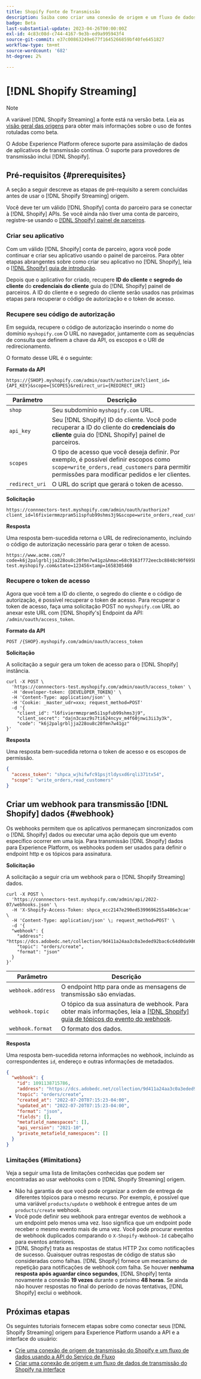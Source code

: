 ```yaml
---
title: Shopify Fonte de Transmissão
description: Saiba como criar uma conexão de origem e um fluxo de dados para assimilar dados de transmissão da sua instância do Shopify para o Adobe Experience Platform
badge: Beta
last-substantial-update: 2023-04-26T00:00:00Z
exl-id: 4c83c08d-c744-4167-9e3b-ed9a995943f4
source-git-commit: e37c00863249e677f1645266859bf40fe6451827
workflow-type: tm+mt
source-wordcount: '682'
ht-degree: 2%

---
```


# [!DNL Shopify Streaming]

>[!NOTE]
>
>A variável [!DNL Shopify Streaming] a fonte está na versão beta. Leia as [visão geral das origens](../../home.md#terms-and-conditions) para obter mais informações sobre o uso de fontes rotuladas como beta.

O Adobe Experience Platform oferece suporte para assimilação de dados de aplicativos de transmissão contínua. O suporte para provedores de transmissão inclui [!DNL Shopify].

## Pré-requisitos {#prerequisites}

A seção a seguir descreve as etapas de pré-requisito a serem concluídas antes de usar o [!DNL Shopify Streaming] origem.

Você deve ter um válido [!DNL Shopify] conta do parceiro para se conectar à [!DNL Shopify] APIs. Se você ainda não tiver uma conta de parceiro, registre-se usando o [[!DNL Shopify] painel de parceiros](https://www.shopify.com/partners).

### Criar seu aplicativo

Com um válido [!DNL Shopify] conta de parceiro, agora você pode continuar e criar seu aplicativo usando o painel de parceiros. Para obter etapas abrangentes sobre como criar seu aplicativo no [!DNL Shopify], leia o [[!DNL Shopify] guia de introdução](https://www.shopify.com/partners/blog/17056443-how-to-generate-a-shopify-api-token).

Depois que o aplicativo for criado, recupere **ID do cliente** e **segredo do cliente** do **credenciais do cliente** guia do [!DNL Shopify] painel de parceiros. A ID do cliente e o segredo do cliente serão usados nas próximas etapas para recuperar o código de autorização e o token de acesso.

### Recupere seu código de autorização

Em seguida, recupere o código de autorização inserindo o nome do domínio `myshopify.com` O URL no navegador, juntamente com as sequências de consulta que definem a chave da API, os escopos e o URI de redirecionamento.

O formato desse URL é o seguinte:

**Formato da API**

```http
https://{SHOP}.myshopify.com/admin/oauth/authorize?client_id={API_KEY}&scope={SCOPES}&redirect_uri={REDIRECT_URI}
```

| Parâmetro | Descrição |
| --- | --- |
| `shop` | Seu subdomínio `myshopify.com` URL. |
| `api_key` | Seu [!DNL Shopify] ID do cliente. Você pode recuperar a ID do cliente do **credenciais do cliente** guia do [!DNL Shopify] painel de parceiros. |
| `scopes` | O tipo de acesso que você deseja definir. Por exemplo, é possível definir escopos como `scope=write_orders,read_customers` para permitir permissões para modificar pedidos e ler clientes. |
| `redirect_uri` | O URL do script que gerará o token de acesso. |

**Solicitação**

```http
https://connnectors-test.myshopify.com/admin/oauth/authorize?client_id=l6fiviermmzpram5i1spfub99shms3j9&scope=write_orders,read_customers&redirect_uri=https://acme.com
```

**Resposta**

Uma resposta bem-sucedida retorna o URL de redirecionamento, incluindo o código de autorização necessário para gerar o token de acesso.

```http
https://www.acme.com/?code=k6j2palgrbljja228ou8c20fmn7w41gz&hmac=68c9163f772eecbc8848c90f695bca0460899c125af897a6d2b0ebbd59d3a43b&shop=connnectors-test.myshopify.com&state=123456×tamp=1658305460
```

### Recupere o token de acesso

Agora que você tem a ID do cliente, o segredo do cliente e o código de autorização, é possível recuperar o token de acesso. Para recuperar o token de acesso, faça uma solicitação POST no `myshopify.com` URL ao anexar este URL com [!DNL Shopify's] Endpoint da API: `/admin/oauth/access_token`.

**Formato da API**

```https
POST /{SHOP}.myshopify.com/admin/oauth/access_token
```

**Solicitação**

A solicitação a seguir gera um token de acesso para o [!DNL Shopify] instância.

```shell
curl -X POST \
  'https://connnectors-test.myshopify.com/admin/oauth/access_token' \
  -H 'developer-token: {DEVELOPER_TOKEN}' \
  -H 'Content-Type: application/json' \
  -H 'Cookie: _master_udr=xxx; request_method=POST'
  -d '{
    "client_id": "l6fiviermmzpram5i1spfub99shms3j9",
    "client_secret": "dajn3caxz9s7ti624ncyv_m4f60jnwi3ii3y3k",
    "code": "k6j2palgrbljja228ou8c20fmn7w41gz"
}'
```

**Resposta**

Uma resposta bem-sucedida retorna o token de acesso e os escopos de permissão.

```json
{
  "access_token": "shpca_wjhifwfc91psjtldysxd6rqli371tx54",
  "scope": "write_orders,read_customers"
}
```

## Criar um webhook para transmissão [!DNL Shopify] dados {#webhook}

Os webhooks permitem que os aplicativos permaneçam sincronizados com o [!DNL Shopify] dados ou executar uma ação depois que um evento específico ocorrer em uma loja. Para transmissão [!DNL Shopify] dados para Experience Platform, os webhooks podem ser usados para definir o endpoint http e os tópicos para assinatura.

**Solicitação**

A solicitação a seguir cria um webhook para o [!DNL Shopify Streaming] dados.

```shell
curl -X POST \
  'https://connnectors-test.myshopify.com/admin/api/2022-07/webhooks.json' \
  -H 'X-Shopify-Access-Token: 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' \
  -H 'Content-Type: application/json' \; request_method=POST' \
  -d '{
  "webhook": {
    "address": "https://dcs.adobedc.net/collection/9d411a24aa3c0a3eded92bac6c64d0da986ee7a8212f87168c5fb42d9ddc3227",
    "topic": "orders/create",
    "format": "json"
  }
}'
```

| Parâmetro | Descrição |
| --- | --- | 
| `webhook.address` | O endpoint http para onde as mensagens de transmissão são enviadas. |
| `webhook.topic` | O tópico da sua assinatura de webhook. Para obter mais informações, leia a [[!DNL Shopify] guia de tópicos do evento do webhook](https://shopify.dev/docs/api/admin-rest/2023-04/resources/webhook#event-topics). |
| `webhook.format` | O formato dos dados. |

**Resposta**

Uma resposta bem-sucedida retorna informações no webhook, incluindo as correspondentes `id`, endereço e outras informações de metadados.

```json
{
  "webhook": {
    "id": 1091138715786,
    "address": "https://dcs.adobedc.net/collection/9d411a24aa3c0a3eded92bac6c64d0da986ee7a8212f87168c5fb42d9ddc3227",
    "topic": "orders/create",
    "created_at": "2022-07-20T07:15:23-04:00",
    "updated_at": "2022-07-20T07:15:23-04:00",
    "format": "json",
    "fields": [],
    "metafield_namespaces": [],
    "api_version": "2021-10",
    "private_metafield_namespaces": []
  }
}
```

### Limitações {#limitations}

Veja a seguir uma lista de limitações conhecidas que podem ser encontradas ao usar webhooks com o [!DNL Shopify Streaming] origem.

* Não há garantia de que você pode organizar a ordem de entrega de diferentes tópicos para o mesmo recurso. Por exemplo, é possível que uma variável `products/update` o webhook é entregue antes de um `products/create` webhook.
* Você pode definir seu webhook para entregar eventos de webhook a um endpoint pelo menos uma vez. Isso significa que um endpoint pode receber o mesmo evento mais de uma vez. Você pode procurar eventos de webhook duplicados comparando o `X-Shopify-Webhook-Id` cabeçalho para eventos anteriores.
* [!DNL Shopify] trata as respostas de status HTTP 2xx como notificações de sucesso. Quaisquer outras respostas de código de status são consideradas como falhas. [!DNL Shopify] fornece um mecanismo de repetição para notificações de webhook com falha. Se houver **nenhuma resposta após aguardar cinco segundos**, [!DNL Shopify] tenta novamente a conexão **19 vezes** durante o próximo **48 horas**. Se ainda não houver respostas no final do período de novas tentativas, [!DNL Shopify] exclui o webhook.

## Próximas etapas

Os seguintes tutoriais fornecem etapas sobre como conectar seus [!DNL Shopify Streaming] origem para Experience Platform usando a API e a interface do usuário:

* [Crie uma conexão de origem de transmissão do Shopify e um fluxo de dados usando a API do Serviço de Fluxo](../../tutorials/api/create/ecommerce/shopify-streaming.md)
* [Criar uma conexão de origem e um fluxo de dados de transmissão do Shopify na interface](../../tutorials/ui/create/ecommerce/shopify-streaming.md)
